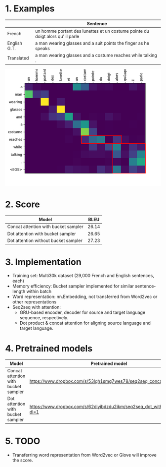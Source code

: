 # 1. Examples
|        |Sentence                                                                               |
|---------------|-------------------------------------------------------------------------------------|
| French        | un homme portant des lunettes et un costume pointe du doigt alors qu&apos; il parle |
| English G.T.  | a man wearing glasses and a suit points the finger as he speaks                     |
| Translated    | a man wearing glasses and a costume reaches while talking .                         |

![](example_from_concat_attention_model.png)
# 2. Score
| Model                                | BLEU  |
|--------------------------------------|-------|
| Concat attention with bucket sampler | 26.14 |
| Dot attention with bucket sampler    | 26.65 |
| Dot attention without bucket sampler | 27.23 |

# 3. Implementation

* Training set: Multi30k dataset (29,000 French and English sentences, each)
* Memory efficiency: Bucket sampler implemented for similar sentence-length within batch
* Word representation: nn.Embedding, not transferred from Word2vec or other representations
* Seq2seq with attention:
    * GRU-based encoder, decoder for source and target language sequence, respectively.
    * Dot product & concat attention for aligning source language and target language.
# 4. Pretrained models
| Model                                |Pretrained model  |
|--------------------------------------|-------|
| Concat attention with bucket sampler | https://www.dropbox.com/s/53lqh1smg7wes78/seq2seq_concat.pth?dl=1 |
| Dot attention with bucket sampler    |https://www.dropbox.com/s/62diyibdzdu2ikm/seq2seq_dot_with_bucket.pth?dl=1 |

# 5. TODO
* Transferring word representation from Word2vec or Glove will improve the score.
